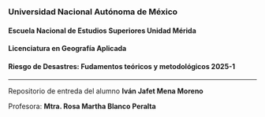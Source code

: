 

### Universidad Nacional Autónoma de México
#### Escuela Nacional de Estudios Superiores Unidad Mérida
#### Licenciatura en Geografía Aplicada
#### Riesgo de Desastres: Fudamentos teóricos y metodológicos 2025-1
---
Repositorio de entreda del alumno **Iván Jafet Mena Moreno**


Profesora: **Mtra. Rosa Martha Blanco Peralta**
